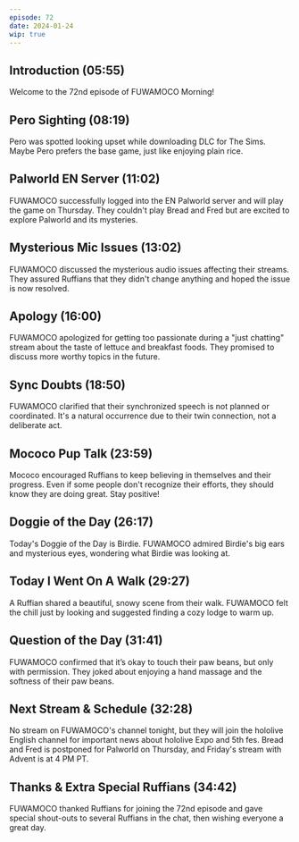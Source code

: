 ```yaml
---
episode: 72
date: 2024-01-24
wip: true
---
```


## Introduction (05:55)

Welcome to the 72nd episode of FUWAMOCO Morning!

## Pero Sighting (08:19)

Pero was spotted looking upset while downloading DLC for The Sims. Maybe Pero prefers the base game, just like enjoying plain rice.

## Palworld EN Server (11:02)

FUWAMOCO successfully logged into the EN Palworld server and will play the game on Thursday. They couldn't play Bread and Fred but are excited to explore Palworld and its mysteries.

## Mysterious Mic Issues (13:02)

FUWAMOCO discussed the mysterious audio issues affecting their streams. They assured Ruffians that they didn't change anything and hoped the issue is now resolved.

## Apology (16:00)

FUWAMOCO apologized for getting too passionate during a "just chatting" stream about the taste of lettuce and breakfast foods. They promised to discuss more worthy topics in the future.

## Sync Doubts (18:50)

FUWAMOCO clarified that their synchronized speech is not planned or coordinated. It's a natural occurrence due to their twin connection, not a deliberate act.

## Mococo Pup Talk (23:59)

Mococo encouraged Ruffians to keep believing in themselves and their progress. Even if some people don't recognize their efforts, they should know they are doing great. Stay positive!

## Doggie of the Day (26:17)

Today's Doggie of the Day is Birdie. FUWAMOCO admired Birdie's big ears and mysterious eyes, wondering what Birdie was looking at.

## Today I Went On A Walk (29:27)

A Ruffian shared a beautiful, snowy scene from their walk. FUWAMOCO felt the chill just by looking and suggested finding a cozy lodge to warm up.

## Question of the Day (31:41)

FUWAMOCO confirmed that it’s okay to touch their paw beans, but only with permission. They joked about enjoying a hand massage and the softness of their paw beans.

## Next Stream & Schedule (32:28)

No stream on FUWAMOCO's channel tonight, but they will join the hololive English channel for important news about hololive Expo and 5th fes. Bread and Fred is postponed for Palworld on Thursday, and Friday's stream with Advent is at 4 PM PT.

## Thanks & Extra Special Ruffians (34:42)

FUWAMOCO thanked Ruffians for joining the 72nd episode and gave special shout-outs to several Ruffians in the chat, then wishing everyone a great day.
